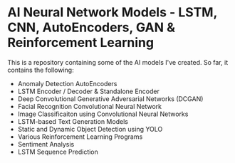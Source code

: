 # AI Neural Network Models - LSTM, CNN, AutoEncoders, GAN & Reinforcement Learning
This is a repository containing some of the AI models I've created. So far, it contains the following:

- Anomaly Detection AutoEncoders
- LSTM Encoder / Decoder & Standalone Encoder 
- Deep Convolutional Generative Adversarial Networks (DCGAN)
- Facial Recognition Convolutional Neural Network
- Image Classificaiton using Convolutional Neural Networks
- LSTM-based Text Generation Models
- Static and Dynamic Object Detection using YOLO
- Various Reinforcement Learning Programs
- Sentiment Analysis
- LSTM Sequence Prediction

